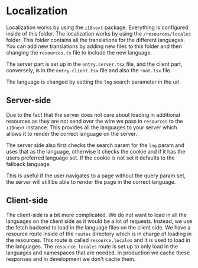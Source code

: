 # Localization

Localization works by using the `i18next` package. Everything is configured inside of this folder.
The localization works by using the `/resources/locales` folder. This folder contains all the translations for the different languages. You can add new translations by adding new files to this folder and then changing the `resources.ts` file to include the new language.

The server part is set up in the `entry.server.tsx` file, and the client part, conversely, is in the `entry.client.tsx` file and also the `root.tsx` file.

The language is changed by setting the `lng` search parameter in the url.

## Server-side

Due to the fact that the server does not care about loading in additional resources as they are not send over the wire we
pass in `resources` to the `i18next` instance. This provides all the languages to your server which allows it to render
the correct language on the server.

The server side also first checks the search param for the `lng` param and uses that as the language, otherwise it checks
the cookie and if it has the users preferred language set. If the cookie is not set it defaults to the fallback language.

This is useful if the user navigates to a page without the query param set, the server will still be able to render the page in the correct language.

## Client-side

The client-side is a bit more complicated. We do not want to load in all the languages on the client side as it would
be a lot of requests. Instead, we use the fetch backend to load in the language files on the client side. We have a resource route inside of the `routes` directory which is in charge of loading in the resources. This route is called `resource.locales` and it is used to load in the languages. The `resource.locales` route is set up to only load in the languages and namespaces that are needed. In production we cache these responses and in development we don't cache them.